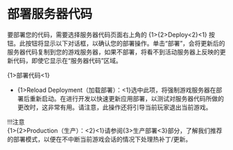 # 部署服务器代码

要部署您的代码，需要选择服务器代码页面右上角的 {1>{2>Deploy<2}<1} 按钮。此按钮将显示以下对话框，以确认您的部署操作。单击“部署”，会将更新后的服务器代码复制到您的游戏服务器，如果不部署，将看不到活动服务器上反映的更新代码，即使它显示在“服务器代码”区域。

{1>部署代码<1}

- {1>Reload Deployment（加载部署）：<1}选中此项，将强制游戏服务器在部署后重新启动。在进行开发以快速更新应用部署，以测试对服务器代码所做的更改时，这非常有用。请注意，此操作还将引导当前玩家退出当前游戏。

!!!注意   
    {1>{2>Production（生产）：<2}<1}请参阅{3>生产部署<3}部分，了解我们推荐的部署模式，以便在不中断当前游戏会话的情况下处理热补丁/更新。



